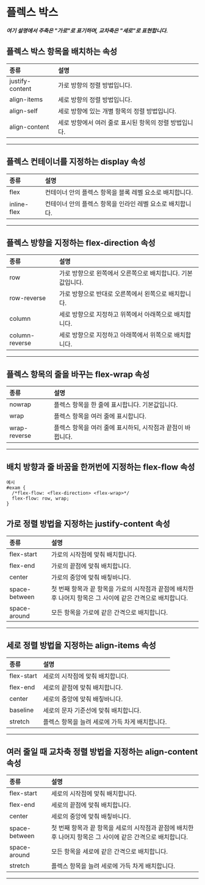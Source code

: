 # 플렉스 박스

**_여기 설명에서 주축은 "가로"로 표기하며, 교차축은 "세로"로 표현합니다._**

## 플렉스 박스 항목을 배치하는 속성

| 종류            | 설명                                                   |
| :-------------- | :----------------------------------------------------- |
| justify-content | 가로 방향의 정렬 방법입니다.                           |
| align-items     | 세로 방향의 정렬 방법입니다.                           |
| align-self      | 세로 방향에 있는 개별 항목의 정렬 방법입니다.          |
| align-content   | 세로 방향에서 여러 줄로 표시된 항목의 정렬 방법입니다. |

---

## 플렉스 컨테이너를 지정하는 display 속성

| 종류        | 설명                                                       |
| :---------- | :--------------------------------------------------------- |
| flex        | 컨테이너 안의 플렉스 항목을 블록 레벨 요소로 배치합니다.   |
| inline-flex | 컨테이너 안의 플렉스 항목을 인라인 레벨 요소로 배치합니다. |

---

## 플렉스 방향을 지정하는 flex-direction 속성

| 종류           | 설명                                                        |
| :------------- | :---------------------------------------------------------- |
| row            | 가로 방향으로 왼쪽에서 오른쪽으로 배치합니다. 기본값입니다. |
| row-reverse    | 가로 방향으로 반대로 오른쪽에서 왼쪽으로 배치합니다.        |
| column         | 세로 방향으로 지정하고 위쪽에서 아래쪽으로 배치합니다.      |
| column-reverse | 세로 방향으로 지정하고 아래쪽에서 위쪽으로 배치합니다.      |

---

## 플렉스 항목의 줄을 바꾸는 flex-wrap 속성

| 종류         | 설명                                                        |
| :----------- | :---------------------------------------------------------- |
| nowrap       | 플렉스 항목을 한 줄에 표시합니다. 기본값입니다.             |
| wrap         | 플렉스 항목을 여러 줄에 표시합니다.                         |
| wrap-reverse | 플렉스 항목을 여러 줄에 표시하되, 시작점과 끝점이 바뀝니다. |

---

## 배치 방향과 줄 바꿈을 한꺼번에 지정하는 flex-flow 속성

```
예시
#exam {
  /*flex-flow: <flex-direction> <flex-wrap>*/
  flex-flow: row, wrap;
}
```

## 가로 정렬 방법을 지정하는 justify-content 속성

| 종류          | 설명                                                                                                        |
| :------------ | :---------------------------------------------------------------------------------------------------------- |
| flex-start    | 가로의 시작점에 맞춰 배치합니다.                                                                            |
| flex-end      | 가로의 끝점에 맞춰 배치합니다.                                                                              |
| center        | 가로의 중앙에 맞춰 배칳바니다.                                                                              |
| space-between | 첫 번째 항목과 끝 항목을 가로의 시작점과 끝점에 배치한 후 나머지 항목은 그 사이에 같은 간격으로 배치합니다. |
| space-around  | 모든 항목을 가로에 같은 간격으로 배치합니다.                                                                |

---

## 세로 정렬 방법을 지정하는 align-items 속성

| 종류       | 설명                                            |
| :--------- | :---------------------------------------------- |
| flex-start | 세로의 시작점에 맞춰 배치합니다.                |
| flex-end   | 세로의 끝점에 맞춰 배치합니다.                  |
| center     | 세로의 중앙에 맞춰 배칳바니다.                  |
| baseline   | 세로의 문자 기준선에 맞춰 배치합니다.           |
| stretch    | 플렉스 항목을 늘려 세로에 가득 차게 배치합니다. |

---

## 여러 줄일 때 교차축 정렬 방법을 지정하는 align-content 속성

| 종류          | 설명                                                                                                        |
| :------------ | :---------------------------------------------------------------------------------------------------------- |
| flex-start    | 세로의 시작점에 맞춰 배치합니다.                                                                            |
| flex-end      | 세로의 끝점에 맞춰 배치합니다.                                                                              |
| center        | 세로의 중앙에 맞춰 배칳바니다.                                                                              |
| space-between | 첫 번째 항목과 끝 항목을 세로의 시작점과 끝점에 배치한 후 나머지 항목은 그 사이에 같은 간격으로 배치합니다. |
| space-around  | 모든 항목을 세로에 같은 간격으로 배치합니다.                                                                |
| stretch       | 플렉스 항목을 늘려 세로에 가득 차게 배치합니다.                                                             |

---
